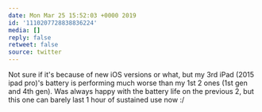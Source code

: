 ```yaml
---
date: Mon Mar 25 15:52:03 +0000 2019
id: '1110207728838836224'
media: []
reply: false
retweet: false
source: twitter
---
```


Not sure if it's because of new iOS versions or what, but my 3rd iPad (2015 ipad pro)'s battery is performing much worse than my 1st 2 ones (1st gen and 4th gen). Was always happy with the battery life on the previous 2, but this one can barely last 1 hour of sustained use now :/